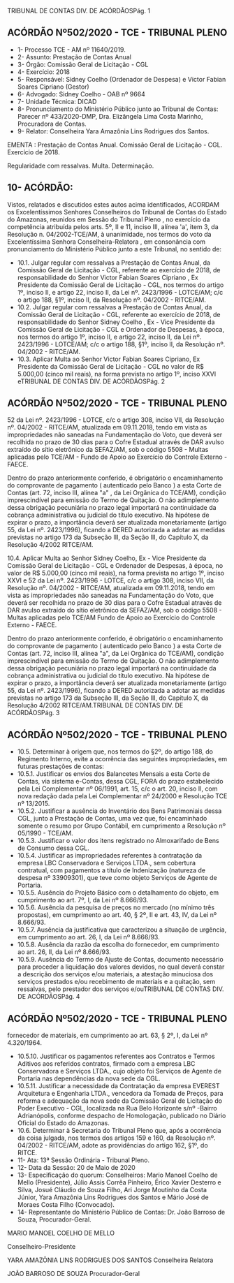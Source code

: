 TRIBUNAL DE CONTAS DIV. DE ACÓRDÃOSPág. 1

## ACÓRDÃO Nº502/2020 - TCE - TRIBUNAL PLENO

- 1- Processo TCE - AM nº 11640/2019.
- 2- Assunto: Prestação de Contas Anual
- 3- Órgão: Comissão Geral de Licitação - CGL
- 4- Exercício: 2018
- 5- Responsável: Sidney Coelho (Ordenador de Despesa) e Victor Fabian Soares Cipriano (Gestor)
- 6- Advogado: Sidney Coelho - OAB nº 9664
- 7- Unidade Técnica: DICAD
- 8- Pronunciamento  do  Ministério  Público  junto  ao  Tribunal  de  Contas: Parecer  nº 433/2020-DMP, Dra. Elizângela Lima Costa Marinho, Procuradora de Contas.
- 9- Relator: Conselheira Yara Amazônia Lins Rodrigues dos Santos.

EMENTA : Prestação  de  Contas  Anual.  Comissão Geral de Licitação - CGL. Exercício de 2018.

Regularidade com ressalvas. Multa. Determinação.

## 10-  ACÓRDÃO:

Vistos, relatados e discutidos estes autos acima identificados, ACORDAM os Excelentíssimos Senhores Conselheiros do Tribunal de Contas do Estado do Amazonas, reunidos em Sessão do Tribunal Pleno , no exercício da competência atribuída pelos arts. 5º, II e 11, inciso III, alínea 'a', item 3, da Resolução n. 04/2002-TCE/AM, à unanimidade, nos termos do voto da Excelentíssima Senhora Conselheira-Relatora ,  em consonância com pronunciamento do Ministério Público junto a este Tribunal, no sentido de:

- 10.1. Julgar  regular  com  ressalvas a  Prestação  de  Contas  Anual,  da Comissão Geral de Licitação - CGL, referente ao exercício de 2018, de responsabilidade  do  Senhor Victor  Fabian  Soares  Cipriano , Ex  Presidente da Comissão Geral de Licitação - CGL, nos termos do artigo 1º, inciso II, e artigo 22, inciso II, da Lei nº. 2423/1996 - LOTCE/AM; c/c o artigo 188, §1º, inciso II, da Resolução nº. 04/2002 - RITCE/AM.
- 10.2. Julgar  regular  com  ressalvas a  Prestação  de  Contas  Anual,  da Comissão Geral de Licitação - CGL, referente ao exercício de 2018, de responsabilidade do Senhor Sidney Coelho , Ex - Vice Presidente da Comissão  Geral  de  Licitação  -  CGL  e  Ordenador  de  Despesas,  à época, nos termos do artigo 1º, inciso II, e artigo 22, inciso II, da Lei nº. 2423/1996 - LOTCE/AM; c/c o artigo 188, §1º, inciso II, da Resolução nº. 04/2002 - RITCE/AM.
- 10.3. Aplicar  Multa ao  Senhor Victor  Fabian  Soares  Cipriano, Ex  Presidente  da  Comissão  Geral  de  Licitação  -  CGL no  valor  de R$ 5.000,00 (cinco mil reais), na forma prevista no artigo 1º, inciso XXVI eTRIBUNAL DE CONTAS DIV. DE ACÓRDÃOSPág. 2

## ACÓRDÃO Nº502/2020 - TCE - TRIBUNAL PLENO

52  da  Lei  nº.  2423/1996  -  LOTCE,  c/c  o  artigo  308,  inciso  VII,  da Resolução nº. 04/2002 - RITCE/AM, atualizada em 09.11.2018, tendo em vista as impropriedades não saneadas na Fundamentação do Voto, que deverá ser recolhida no  prazo  de  30  dias para  o  Cofre  Estadual através de DAR avulso extraído do sítio eletrônico da SEFAZ/AM, sob o código  5508  -  Multas  aplicadas  pelo  TCE/AM  -  Fundo  de  Apoio  ao Exercício do Controle Externo - FAECE.

Dentro do prazo anteriormente conferido, é obrigatório o encaminhamento  do  comprovante  de  pagamento  ( autenticado  pelo Banco )  a  esta  Corte  de  Contas  (art.  72,  inciso  III,  alínea  "a"  ,  da  Lei Orgânica do TCE/AM), condição imprescindível para emissão do Termo de Quitação. O não adimplemento dessa obrigação pecuniária no prazo legal importará na continuidade da cobrança administrativa ou judicial do título executivo. Na hipótese de expirar o prazo, a importância deverá ser atualizada monetariamente (artigo 55, da Lei nº. 2423/1996), ficando a DERED  autorizada  a  adotar  as  medidas  previstas  no  artigo  173  da Subseção  III,  da  Seção  III,  do  Capítulo  X,  da  Resolução  4/2002  RITCE/AM.

10.4. Aplicar  Multa ao  Senhor Sidney  Coelho, Ex  -  Vice  Presidente  da Comissão Geral de Licitação - CGL e Ordenador de Despesas, à época, no valor de R$ 5.000,00 (cinco mil reais), na forma prevista no artigo 1º,  inciso XXVI e 52 da Lei nº. 2423/1996 - LOTCE, c/c o artigo 308, inciso  VII,  da  Resolução  nº.  04/2002  -  RITCE/AM,  atualizada  em 09.11.2018, tendo em  vista as impropriedades não  saneadas  na Fundamentação do Voto, que deverá ser recolhida no prazo de 30 dias para o Cofre Estadual através de DAR avulso extraído do sítio eletrônico da SEFAZ/AM, sob o código 5508 - Multas aplicadas pelo TCE/AM Fundo de Apoio ao Exercício do Controle Externo - FAECE.

Dentro do prazo anteriormente conferido, é obrigatório o encaminhamento  do  comprovante  de  pagamento  ( autenticado  pelo Banco )  a  esta  Corte  de  Contas  (art.  72,  inciso  III,  alínea  "a",  da  Lei Orgânica do TCE/AM), condição imprescindível para emissão do Termo de Quitação. O não adimplemento dessa obrigação pecuniária no prazo legal importará na continuidade da cobrança administrativa ou judicial do título executivo. Na hipótese de expirar o prazo, a importância deverá ser atualizada monetariamente (artigo 55, da Lei nº. 2423/1996), ficando a DERED  autorizada  a  adotar  as  medidas  previstas  no  artigo  173  da Subseção  III,  da  Seção  III,  do  Capítulo  X,  da  Resolução  4/2002  RITCE/AM.TRIBUNAL DE CONTAS DIV. DE ACÓRDÃOSPág. 3

## ACÓRDÃO Nº502/2020 - TCE - TRIBUNAL PLENO

- 10.5. Determinar à  origem que,  nos  termos  do  §2º,  do  artigo  188,  do Regimento Interno, evite a ocorrência das seguintes impropriedades, em futuras prestações de contas:
- 10.5.1. Justificar  os  envios  dos Balancetes Mensais a esta Corte de Contas,  via sistema  e-Contas,  dessa  CGL,  FORA  do  prazo estabelecido pela Lei Complementar nº 06/1991, art. 15, c/c o art. 20,  inciso  II,  com  nova  redação  dada  pela  Lei  Complementar  nº 24/2000 e Resolução TCE nº 13/2015.
- 10.5.2. Justificar a ausência do Inventário dos Bens Patrimoniais dessa CGL, junto a Prestação de Contas, uma vez que, foi encaminhado somente  o  resumo por Grupo  Contábil, em  cumprimento  a Resolução nº 05/1990 - TCE/AM.
- 10.5.3. Justificar o valor dos itens registrado no Almoxarifado de Bens de Consumo dessa CGL.
- 10.5.4. Justificar as impropriedades referentes à contratação da empresa  LBC  Conservadora  e  Serviços  LTDA.,  sem  cobertura contratual, com pagamentos a título de Indenização (natureza de despesa nº 33909301), que teve como objeto Serviços de Agente de Portaria.
- 10.5.5. Ausência do Projeto Básico com o detalhamento do objeto, em cumprimento ao art. 7º, I, da Lei nº 8.666/93.
- 10.5.6. Ausência da pesquisa de preços no mercado (no mínimo três propostas), em cumprimento ao art. 40, § 2º, II e art. 43, IV, da Lei nº 8.666/93.
- 10.5.7. Ausência  da  justificativa que  caracterizou  a  situação  de urgência, em cumprimento ao art. 26, I, da Lei nº 8.666/93.
- 10.5.8. Ausência da razão da escolha do fornecedor, em cumprimento ao art. 26, II, da Lei nº 8.666/93.
- 10.5.9. Ausência do Termo de Ajuste de Contas, documento necessário para proceder a liquidação dos valores devidos, no qual deverá constar a descrição dos serviços e/ou materiais, a atestação minuciosa dos serviços prestados e/ou recebimento de materiais e a  quitação,  sem  ressalvas,  pelo  prestador  dos  serviços  e/ouTRIBUNAL DE CONTAS DIV. DE ACÓRDÃOSPág. 4

## ACÓRDÃO Nº502/2020 - TCE - TRIBUNAL PLENO

fornecedor de materiais, em cumprimento ao art. 63, § 2º, I, da Lei nº 4.320/1964.

- 10.5.10. Justificar  os  pagamentos  referentes  aos  Contratos  e  Termos Aditivos  aos  referidos  contratos,  firmado  com  a  empresa  LBC Conservadora e Serviços LTDA., cujo objeto foi Serviços de Agente de Portaria nas dependências da nova sede da CGL.
- 10.5.11. Justificar a necessidade da Contratação da empresa EVEREST Arquitetura e Engenharia LTDA., vencedora da Tomada de Preços, para reforma  e  adequação  da  nova  sede  da  Comissão Geral  de Licitação  do  Poder  Executivo  -  CGL,  localizada  na  Rua  Belo Horizonte s/nº -Bairro Adrianópolis, conforme despacho  de Homologação, publicado no Diário Oficial do Estado do Amazonas.
- 10.6. Determinar à Secretaria do Tribunal Pleno que, após a ocorrência da coisa  julgada,  nos  termos  dos  artigos  159  e  160,  da  Resolução  nº. 04/2002  -  RITCE/AM,  adote  as  providências  do  artigo  162, §1º, do RITCE.
- 11-  Ata: 13ª Sessão Ordinária - Tribunal Pleno.
- 12-  Data da Sessão: 20 de Maio de 2020
- 13-  Especificação do quorum: Conselheiros: Mario Manoel Coelho de Mello (Presidente), Júlio Assis Corrêa Pinheiro, Érico Xavier Desterro e Silva, Josué Cláudio de Souza Filho, Ari Jorge Moutinho da Costa Júnior, Yara Amazônia Lins Rodrigues dos Santos e Mário José de Moraes Costa Filho (Convocado).
- 14-  Representante  do  Ministério  Público  de  Contas: Dr. João  Barroso  de  Souza, Procurador-Geral.

MARIO MANOEL COELHO DE MELLO

Conselheiro-Presidente

YARA AMAZÔNIA LINS RODRIGUES DOS SANTOS Conselheira Relatora

JOÃO BARROSO DE SOUZA Procurador-Geral